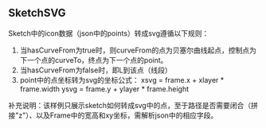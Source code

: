 ## SketchSVG

Sketch中的icon数据（json中的points）转成svg遵循以下规则：

1. 当hasCurveFrom为true时，则curveFrom的点为贝塞尔曲线起点，控制点为下一个点的curveTo，终点为下一个点的point。
2. 当hasCurveFrom为false时，即L到该点（线段）
3. point中的点坐标转为svg的坐标公式：
   xsvg = frame.x + xlayer * frame.width
   ysvg = frame.y + ylayer * frame.height

补充说明：该样例只展示sketch如何转成svg中的点，至于路径是否需要闭合（拼接"z"）、以及Frame中的宽高和xy坐标，需解析json中的相应字段。

